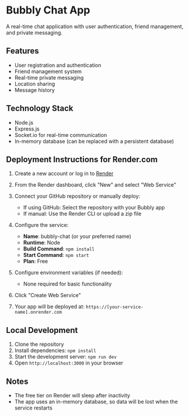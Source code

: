 # Bubbly Chat App

A real-time chat application with user authentication, friend management, and private messaging.

## Features

- User registration and authentication
- Friend management system
- Real-time private messaging
- Location sharing
- Message history

## Technology Stack

- Node.js
- Express.js
- Socket.io for real-time communication
- In-memory database (can be replaced with a persistent database)

## Deployment Instructions for Render.com

1. Create a new account or log in to [Render](https://render.com)

2. From the Render dashboard, click "New" and select "Web Service"

3. Connect your GitHub repository or manually deploy:
   - If using GitHub: Select the repository with your Bubbly app
   - If manual: Use the Render CLI or upload a zip file

4. Configure the service:
   - **Name**: bubbly-chat (or your preferred name)
   - **Runtime**: Node
   - **Build Command**: `npm install`
   - **Start Command**: `npm start`
   - **Plan**: Free

5. Configure environment variables (if needed):
   - None required for basic functionality

6. Click "Create Web Service"

7. Your app will be deployed at: `https://[your-service-name].onrender.com`

## Local Development

1. Clone the repository
2. Install dependencies: `npm install`
3. Start the development server: `npm run dev`
4. Open `http://localhost:3000` in your browser

## Notes

- The free tier on Render will sleep after inactivity
- The app uses an in-memory database, so data will be lost when the service restarts